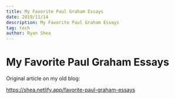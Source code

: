 ```yaml
---
title: My Favorite Paul Graham Essays
date: 2019/11/14
description: My Favorite Paul Graham Essays
tag: tech
author: Ryan Shea
---
```


# My Favorite Paul Graham Essays

Original article on my old blog:

https://shea.netlify.app/favorite-paul-graham-essays
